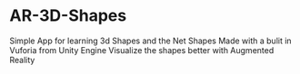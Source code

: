 # AR-3D-Shapes

Simple App for learning 3d Shapes and the Net Shapes
Made with a bulit in Vuforia from Unity Engine
Visualize the shapes better with Augmented Reality
